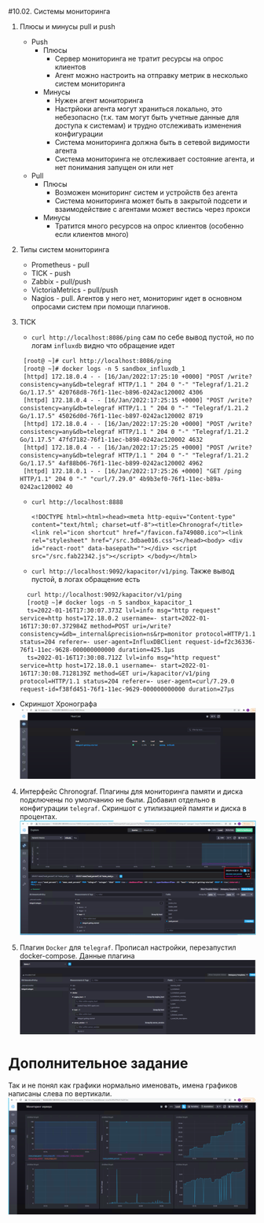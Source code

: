 #10.02. Системы мониторинга

1. Плюсы и минусы pull и push
   - Push
     - Плюсы
       - Сервер мониторинга не тратит ресурсы на опрос клиентов
       - Агент можно настроить на отправку метрик в несколько систем мониторинга
     - Минусы
       - Нужен агент мониторинга
       - Настрйоки агента могут храниться локально, это небезопасно (т.к. там могут быть учетные данные для доступа к системам) и трудно отслеживать изменения конфигурации
       - Система мониторинга должна быть в сетевой видимости агента
       - Система мониторинга не отслеживает состояние агента, и нет понимания запущен он или нет
   - Pull
     - Плюсы
       - Возможен мониторинг систем и устройств без агента
       - Система мониторинга может быть в закрытой подсети и взаимодействие с агентами может вестись через прокси
     - Минусы
       - Тратится много ресурсов на опрос клиентов (особенно если клиентов много)

2. Типы систем мониторинга
   - Prometheus - pull
   - TICK - push
   - Zabbix - pull/push
   - VictoriaMetrics - pull/push
   - Nagios - pull. Агентов у него нет, мониторинг идет в основном опросами систем при помощи плагинов.

3. TICK
   - `curl http://localhost:8086/ping` сам по себе вывод пустой, но по логам `influxdb` видно что обращение идет
   ```
    [root@ ~]# curl http://localhost:8086/ping
    [root@ ~]# docker logs -n 5 sandbox_influxdb_1
    [httpd] 172.18.0.4 - - [16/Jan/2022:17:25:10 +0000] "POST /write?consistency=any&db=telegraf HTTP/1.1 " 204 0 "-" "Telegraf/1.21.2 Go/1.17.5" 420768d8-76f1-11ec-b896-0242ac120002 4306
    [httpd] 172.18.0.4 - - [16/Jan/2022:17:25:15 +0000] "POST /write?consistency=any&db=telegraf HTTP/1.1 " 204 0 "-" "Telegraf/1.21.2 Go/1.17.5" 45026d0d-76f1-11ec-b897-0242ac120002 8719
    [httpd] 172.18.0.4 - - [16/Jan/2022:17:25:20 +0000] "POST /write?consistency=any&db=telegraf HTTP/1.1 " 204 0 "-" "Telegraf/1.21.2 Go/1.17.5" 47fd7182-76f1-11ec-b898-0242ac120002 4632
    [httpd] 172.18.0.4 - - [16/Jan/2022:17:25:25 +0000] "POST /write?consistency=any&db=telegraf HTTP/1.1 " 204 0 "-" "Telegraf/1.21.2 Go/1.17.5" 4af88b06-76f1-11ec-b899-0242ac120002 4962
    [httpd] 172.18.0.1 - - [16/Jan/2022:17:25:26 +0000] "GET /ping HTTP/1.1" 204 0 "-" "curl/7.29.0" 4b9b3ef0-76f1-11ec-b89a-0242ac120002 40
   ```
   - `curl http://localhost:8888`
     ```
     <!DOCTYPE html><html><head><meta http-equiv="Content-type" content="text/html; charset=utf-8"><title>Chronograf</title><link rel="icon shortcut" href="/favicon.fa749080.ico"><link rel="stylesheet" href="/src.3dbae016.css"></head><body> <div id="react-root" data-basepath=""></div> <script src="/src.fab22342.js"></script> </body></html>
     ```
   - `curl http://localhost:9092/kapacitor/v1/ping`. Также вывод пустой, в логах обращение есть
    ```
      curl http://localhost:9092/kapacitor/v1/ping
      [root@ ~]# docker logs -n 5 sandbox_kapacitor_1
      ts=2022-01-16T17:30:07.373Z lvl=info msg="http request" service=http host=172.18.0.2 username=- start=2022-01-16T17:30:07.372984Z method=POST uri=/write?consistency=&db=_internal&precision=ns&rp=monitor protocol=HTTP/1.1 status=204 referer=- user-agent=InfluxDBClient request-id=f2c36336-76f1-11ec-9628-000000000000 duration=425.1µs
      ts=2022-01-16T17:30:08.712Z lvl=info msg="http request" service=http host=172.18.0.1 username=- start=2022-01-16T17:30:08.7128139Z method=GET uri=/kapacitor/v1/ping protocol=HTTP/1.1 status=204 referer=- user-agent=curl/7.29.0 request-id=f38fd451-76f1-11ec-9629-000000000000 duration=27µs
    ```
  - Скриншот Хронографа
    ![Alt text](Chronograph.png)
4. Интерфейс Chronograf. Плагины для мониторинга памяти и диска подключены по умолчанию не были. Добавил отдельно в конфигурации `telegraf`. Скриншот с утилизацией памяти и диска в процентах.
  ![Alt text](mem_disk_util.png)
  
5. Плагин `Docker` для `telegraf`. Прописал настройки, перезапустил docker-compose. Данные плагина
   ![Alt text](docker_measurments.png)


# Дополнительное задание
Так и не понял как графики нормально именовать, имена графиков написаны слева по вертикали.
![Alt text](dashboard.png)
